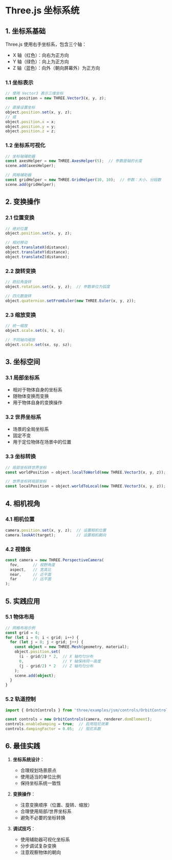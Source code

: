 # Three.js 坐标系统

## 1. 坐标系基础

Three.js 使用右手坐标系，包含三个轴：
- X 轴（红色）：向右为正方向
- Y 轴（绿色）：向上为正方向
- Z 轴（蓝色）：向外（朝向屏幕外）为正方向

### 1.1 坐标表示
```typescript
// 使用 Vector3 表示三维坐标
const position = new THREE.Vector3(x, y, z);

// 直接设置坐标
object.position.set(x, y, z);
// 或
object.position.x = x;
object.position.y = y;
object.position.z = z;
```

### 1.2 坐标系可视化
```typescript
// 坐标轴辅助器
const axesHelper = new THREE.AxesHelper(5);  // 参数是轴的长度
scene.add(axesHelper);

// 网格辅助器
const gridHelper = new THREE.GridHelper(10, 10);  // 参数：大小、分段数
scene.add(gridHelper);
```

## 2. 变换操作

### 2.1 位置变换
```typescript
// 绝对位置
object.position.set(x, y, z);

// 相对移动
object.translateX(distance);
object.translateY(distance);
object.translateZ(distance);
```

### 2.2 旋转变换
```typescript
// 欧拉角旋转
object.rotation.set(x, y, z);  // 参数单位为弧度

// 四元数旋转
object.quaternion.setFromEuler(new THREE.Euler(x, y, z));
```

### 2.3 缩放变换
```typescript
// 统一缩放
object.scale.set(s, s, s);

// 不同轴向缩放
object.scale.set(sx, sy, sz);
```

## 3. 坐标空间

### 3.1 局部坐标系
- 相对于物体自身的坐标系
- 随物体变换而变换
- 用于物体自身的变换操作

### 3.2 世界坐标系
- 场景的全局坐标系
- 固定不变
- 用于定位物体在场景中的位置

### 3.3 坐标转换
```typescript
// 局部坐标转世界坐标
const worldPosition = object.localToWorld(new THREE.Vector3(x, y, z));

// 世界坐标转局部坐标
const localPosition = object.worldToLocal(new THREE.Vector3(x, y, z));
```

## 4. 相机视角

### 4.1 相机位置
```typescript
camera.position.set(x, y, z);  // 设置相机位置
camera.lookAt(target);         // 设置相机朝向
```

### 4.2 视锥体
```typescript
const camera = new THREE.PerspectiveCamera(
  fov,      // 视野角度
  aspect,   // 宽高比
  near,     // 近平面
  far       // 远平面
);
```

## 5. 实践应用

### 5.1 物体布局
```typescript
// 网格布局示例
const grid = 4;
for (let i = 0; i < grid; i++) {
  for (let j = 0; j < grid; j++) {
    const object = new THREE.Mesh(geometry, material);
    object.position.set(
      (i - grid/2) * 2,  // X 轴均匀分布
      0,                 // Y 轴保持同一高度
      (j - grid/2) * 2   // Z 轴均匀分布
    );
    scene.add(object);
  }
}
```

### 5.2 轨道控制
```typescript
import { OrbitControls } from 'three/examples/jsm/controls/OrbitControls';

const controls = new OrbitControls(camera, renderer.domElement);
controls.enableDamping = true;  // 启用阻尼效果
controls.dampingFactor = 0.05;  // 阻尼系数
```

## 6. 最佳实践

1. **坐标系统设计**：
   - 合理规划场景原点
   - 使用适当的单位比例
   - 保持坐标系统一致性

2. **变换操作**：
   - 注意变换顺序（位置、旋转、缩放）
   - 合理使用局部/世界坐标系
   - 避免不必要的坐标转换

3. **调试技巧**：
   - 使用辅助器可视化坐标系
   - 分步调试复杂变换
   - 注意观察物体的朝向 